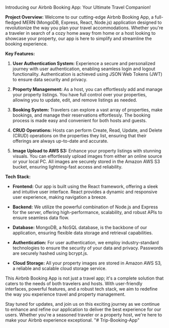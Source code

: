 Introducing our Airbnb Booking App: Your Ultimate Travel Companion!

**Project Overview:**
Welcome to our cutting-edge Airbnb Booking App, a full-fledged MERN (MongoDB, Express, React, Node.js) application designed to revolutionize the way you plan your travel accommodations. Whether you're a traveler in search of a cozy home away from home or a host looking to showcase your property, our app is here to simplify and streamline the booking experience.

**Key Features:**
1. **User Authentication System:** Experience a secure and personalized journey with user authentication, enabling seamless login and logout functionality. Authentication is achieved using JSON Web Tokens (JWT) to ensure data security and privacy.

2. **Property Management:** As a host, you can effortlessly add and manage your property listings. You have full control over your properties, allowing you to update, edit, and remove listings as needed.

3. **Booking System:** Travelers can explore a vast array of properties, make bookings, and manage their reservations effortlessly. The booking process is made easy and convenient for both hosts and guests.

4. **CRUD Operations:** Hosts can perform Create, Read, Update, and Delete (CRUD) operations on the properties they list, ensuring that their offerings are always up-to-date and accurate.

5. **Image Upload to AWS S3:** Enhance your property listings with stunning visuals. You can effortlessly upload images from either an online source or your local PC. All images are securely stored in the Amazon AWS S3 bucket, ensuring lightning-fast access and reliability.

**Tech Stack:**
- **Frontend:** Our app is built using the React framework, offering a sleek and intuitive user interface. React provides a dynamic and responsive user experience, making navigation a breeze.

- **Backend:** We utilize the powerful combination of Node.js and Express for the server, offering high-performance, scalability, and robust APIs to ensure seamless data flow.

- **Database:** MongoDB, a NoSQL database, is the backbone of our application, ensuring flexible data storage and retrieval capabilities.

- **Authentication:** For user authentication, we employ industry-standard technologies to ensure the security of your data and privacy. Passwords are securely hashed using bcrypt.js.

- **Cloud Storage:** All your property images are stored in Amazon AWS S3, a reliable and scalable cloud storage service.

This Airbnb Booking App is not just a travel app; it's a complete solution that caters to the needs of both travelers and hosts. With user-friendly interfaces, powerful features, and a robust tech stack, we aim to redefine the way you experience travel and property management.

Stay tuned for updates, and join us on this exciting journey as we continue to enhance and refine our application to deliver the best experience for our users. Whether you're a seasoned traveler or a property host, we're here to make your Airbnb experience exceptional.
"# Trip-Booking-App" 
